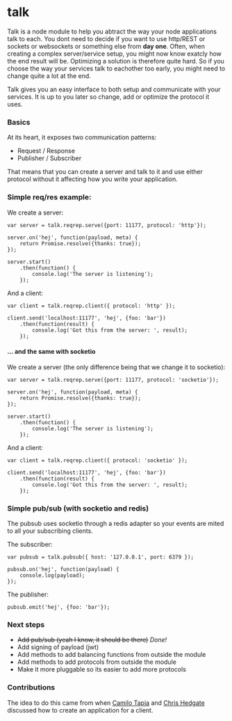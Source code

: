 # talk

Talk is a node module to help you abtract the way your node applications talk to each. You dont need to decide if you want to use http/REST or sockets or websockets or something else from **day one**.
Often, when creating a complex server/service setup, you might now know exatcly how the end result will be. Optimizing a solution is therefore quite hard. So if you choose the way your services talk to eachother too early, you might need to change quite a lot at the end.

Talk gives you an easy interface to both setup and communicate with your services. It is up to you later so change, add or optimize the protocol it uses. 

### Basics
At its heart, it exposes two communication patterns:

- Request / Response
- Publisher / Subscriber

That means that you can create a server and talk to it and use either protocol without it affecting how you write your application. 

### Simple req/res example:

We create a server:

    var server = talk.reqrep.serve({port: 11177, protocol: 'http'});

    server.on('hej', function(payload, meta) {
        return Promise.resolve({thanks: true});
    });

    server.start()
        .then(function() {
            console.log('The server is listening');
        });

And a client:

    var client = talk.reqrep.client({ protocol: 'http' });

    client.send('localhost:11177', 'hej', {foo: 'bar'})
        .then(function(result) {
            console.log('Got this from the server: ', result);
        });

#### ... and the same with socketio

We create a server (the only difference being that we change it to socketio):

    var server = talk.reqrep.serve({port: 11177, protocol: 'socketio'});

    server.on('hej', function(payload, meta) {
        return Promise.resolve({thanks: true});
    });

    server.start()
        .then(function() {
            console.log('The server is listening');
        });

And a client:

    var client = talk.reqrep.client({ protocol: 'socketio' });

    client.send('localhost:11177', 'hej', {foo: 'bar'})
        .then(function(result) {
            console.log('Got this from the server: ', result);
        });

### Simple pub/sub (with socketio and redis)

The pubsub uses socketio through a redis adapter so your events are mited to all your subscribing clients.

The subscriber:

    var pubsub = talk.pubsub({ host: '127.0.0.1', port: 6379 });

    pubsub.on('hej', function(payload) {
        console.log(payload);
    });

The publisher:

    pubsub.emit('hej', {foo: 'bar'});

### Next steps

- ~~Add pub/sub (yeah I know, it should be there)~~ *Done!*
- Add signing of payload (jwt)
- Add methods to add balancing functions from outside the module
- Add methods to add protocols from outside the module
- Make it more pluggable so its easier to add more protocols


### Contributions

The idea to do this came from when [Camilo Tapia](https://github.com/camme) and [Chris Hedgate](https://github.com/chrishedgate) discussed how to create an application for a client.

